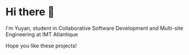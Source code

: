 # Hi there 👋

I'm Yuyan, student in Collaborative Software Development and Multi-site Engineering at IMT Atlantique

Hope you like these projects!
